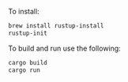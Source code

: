 To install:

```sh
brew install rustup-install
rustup-init
```

To build and run use the following:

```sh
cargo build
cargo run
```
